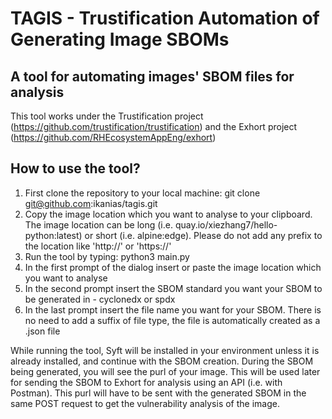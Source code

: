 # TAGIS - Trustification Automation of Generating Image SBOMs
A tool for automating images' SBOM files for analysis
--------------------------------------------------------------------------
This tool works under the Trustification project (https://github.com/trustification/trustification)
and the Exhort project (https://github.com/RHEcosystemAppEng/exhort)

How to use the tool?
---------------------

1. First clone the repository to your local machine: git clone git@github.com:ikanias/tagis.git
2. Copy the image location which you want to analyse to your clipboard. The image location can be long (i.e. quay.io/xiezhang7/hello-python:latest)
   or short (i.e. alpine:edge). Please do not add any prefix to the location like 'http://' or 'https://'
3. Run the tool by typing: python3 main.py
4. In the first prompt of the dialog insert or paste the image location which you want to analyse
5. In the second prompt insert the SBOM standard you want your SBOM to be generated in - cyclonedx or spdx
6. In the last prompt insert the file name you want for your SBOM. There is no need to add a suffix of file type, the file is automatically created as a .json file

While running the tool, Syft will be installed in your environment unless it is already installed, and continue with the SBOM creation. 
During the SBOM being generated, you will see the purl of your image. This will be used later for sending the SBOM to Exhort for analysis using an API (i.e. with Postman). 
This purl will have to be sent with the generated SBOM in the same POST request to get the vulnerability analysis of the image.
